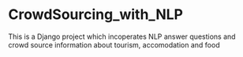 # CrowdSourcing_with_NLP
This is a Django project which incoperates NLP answer questions and crowd source information about tourism, accomodation and food
